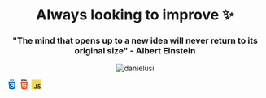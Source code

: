 <h1 align="center">Always looking to improve ✨</h1>

<h3 align="center">"The mind that opens up to a new idea will never return to its original size" - Albert Einstein</h3>

<p align="center">
<img src="https://github-readme-stats.vercel.app/api?username=danielusi&show_icons=true" alt="danielusi"/> 
</p>

<p align="left">
<img src="https://raw.githubusercontent.com/devicons/devicon/master/icons/css3/css3-plain-wordmark.svg" alt="css3"  width="20" height="20"/>
<img src="https://raw.githubusercontent.com/devicons/devicon/master/icons/html5/html5-original-wordmark.svg" alt="html5"  width="20" height="20"/>
<img src="https://raw.githubusercontent.com/devicons/devicon/master/icons/javascript/javascript-original.svg" alt="javascript" width="20" height="20"/>
</p>

